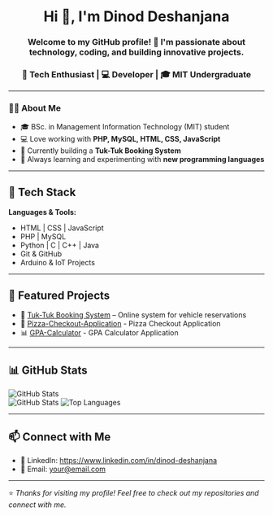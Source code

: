 <!-- Modern GitHub Profile README Template -->

<h1 align="center">Hi 👋, I'm Dinod Deshanjana</h1>
<h3 align="center">Welcome to my GitHub profile! 🚀  
I'm passionate about technology, coding, and building innovative projects.  </h3>
<h3 align="center">🚀 Tech Enthusiast | 💻 Developer | 🎓 MIT Undergraduate</h3>

---

### 👨‍💻 About Me
- 🎓 BSc. in Management Information Technology (MIT) student  
- 💻 Love working with **PHP, MySQL, HTML, CSS, JavaScript**  
- 🚕 Currently building a **Tuk-Tuk Booking System**  
- 📖 Always learning and experimenting with **new programming languages**  

---

 ## 🔧 Tech Stack  
**Languages & Tools:**  

- HTML | CSS | JavaScript  
- PHP | MySQL  
- Python | C | C++ | Java  
- Git & GitHub  
- Arduino & IoT Projects  

---

## 📌 Featured Projects  
- 🚖 [Tuk-Tuk Booking System](https://github.com/DinodDeshanjana/Three-Wheeler-Rental-System-project.git) – Online system for vehicle reservations
- 🍕 [Pizza-Checkout-Application](https://github.com/DinodDeshanjana/Pizza-Checkout-Application.git) - Pizza Checkout Application
- 📊 [GPA-Calculator](https://github.com/DinodDeshanjana/GPA-Calculator.git) - GPA Calculator Application
---

## 📊 GitHub Stats  

![GitHub Stats](https://github-readme-stats.vercel.app/api?username=DinodDeshanjana&show_icons=true&theme=radical)  
![GitHub Stats](https://github-readme-stats.vercel.app/api?username=DinodDeshanjana&show_icons=true&bg_color=ff4500,ffa500&title_color=00ffff&text_color=#303030)
![Top Languages](https://github-readme-stats.vercel.app/api/top-langs/?username=DinodDeshanjana&layout=compact&theme=radical)  

---

## 📫 Connect with Me  

- 💼 LinkedIn: https://www.linkedin.com/in/dinod-deshanjana  
- 📧 Email: your@email.com  

---

⭐️ _Thanks for visiting my profile! Feel free to check out my repositories and connect with me._  
